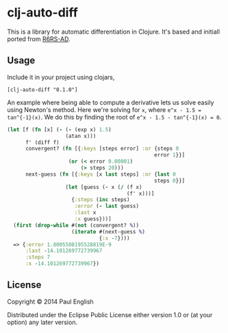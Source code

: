 # clj-auto-diff

This is a library for automatic differentiation in Clojure. It's based
and initiall ported from [R6RS-AD](https://github.com/qobi/R6RS-AD).

## Usage

Include it in your project using clojars,

    [clj-auto-diff "0.1.0"]

An example where being able to compute a derivative lets us solve
easily using Newton's method. Here we're solving for `x`, where `e^x -
1.5 = tan^{-1}(x)`. We do this by finding the root of `e^x - 1.5 -
tan^{-1}(x) = 0`.

```clojure
(let [f (fn [x] (- (- (exp x) 1.5)
                   (atan x)))
      f' (diff f)
      convergent? (fn [{:keys [steps error] :or {steps 0
                                                error 1}}]
                    (or (< error 0.00001)
                        (> steps 20)))
      next-guess (fn [{:keys [x last steps] :or {last 0
                                                steps 0}}]
                   (let [guess (- x (/ (f x)
                                       (f' x)))]
                     {:steps (inc steps)
                      :error (- last guess)
                      :last x
                      :x guess}))]
  (first (drop-while #(not (convergent? %))
                     (iterate #(next-guess %)
                              {:x -7})))
  => {:error 1.8005508195528819E-9
      :last -14.101269772739967
      :steps 7
      :x -14.101269772739967})
```

## License

Copyright © 2014 Paul English

Distributed under the Eclipse Public License either version 1.0 or (at
your option) any later version.
